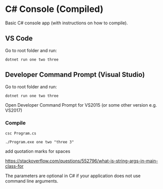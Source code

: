 # C# Console (Compiled)

Basic C# console app (with instructions on how to compile).

## VS Code

Go to root folder and run:

`dotnet run one two three`

## Developer Command Prompt (Visual Studio)

Go to root folder and run:

`dotnet run one two three`

Open Developer Command Prompt for VS2015 (or some other version e.g. VS2017)

### Compile

`csc Program.cs`

`./Program.exe one two "three 3"`

add quotation marks for spaces

https://stackoverflow.com/questions/552796/what-is-string-args-in-main-class-for

The parameters are optional in C# if your application does not use command line arguments.
